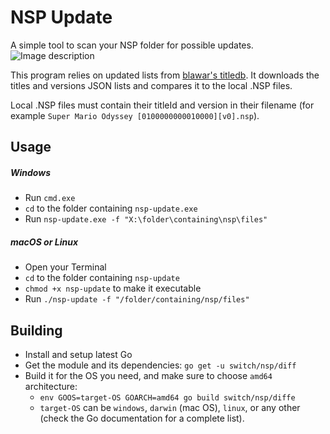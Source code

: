 # NSP Update
A simple tool to scan your NSP folder for possible updates.
![Image description](https://raw.githubusercontent.com/giwty/nsp-update/master/screenshot.png)

This program relies on updated lists from [blawar's titledb](https://github.com/blawar/titledb). 
It downloads the titles and versions JSON lists and compares it to the local .NSP files.

Local .NSP files must contain their titleId and version in their filename (for example `Super Mario Odyssey [0100000000010000][v0].nsp`).


## Usage
##### Windows
- Run `cmd.exe`
- `cd` to the folder containing `nsp-update.exe`
- Run `nsp-update.exe -f "X:\folder\containing\nsp\files"`
##### macOS or Linux
- Open your Terminal
- `cd` to the folder containing `nsp-update`
- `chmod +x nsp-update` to make it executable
- Run `./nsp-update -f "/folder/containing/nsp/files"`


## Building
- Install and setup latest Go
- Get the module and its dependencies: `go get -u switch/nsp/diff`
- Build it for the OS you need, and make sure to choose `amd64` architecture:
    - `env GOOS=target-OS GOARCH=amd64 go build switch/nsp/diffe`
    - `target-OS` can be `windows`, `darwin` (mac OS), `linux`, or any other (check the Go documentation for a complete list).
